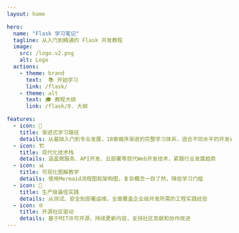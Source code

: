 ```yaml
---
layout: home

hero:
  name: "Flask 学习笔记"
  tagline: 从入门到精通的 Flask 开发教程
  image:
    src: /logo.v2.png
    alt: Logo
  actions:
    - theme: brand
      text:  📚 开始学习
      link: /flask/
    - theme: alt
      text: 🎓 教程大纲
      link: /flask/0. 大纲

features:
  - icon: 🎯
    title: 渐进式学习路径
    details: 从基础入门到专业发展，18章循序渐进的完整学习体系，适合不同水平的开发者
  - icon: 🏗️
    title: 现代化技术栈
    details: 涵盖微服务、API开发、云部署等现代Web开发技术，紧跟行业发展趋势
  - icon: 📊
    title: 可视化图解教学
    details: 使用Mermaid流程图和架构图，复杂概念一目了然，降低学习门槛
  - icon: 🔧
    title: 生产级最佳实践
    details: 从测试、安全到部署运维，全面覆盖企业级开发所需的工程实践经验
  - icon: 🌐
    title: 开源社区驱动
    details: 基于MIT许可开源，持续更新内容，支持社区贡献和协作改进
---
```


